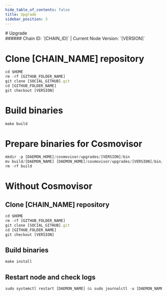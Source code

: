 ```yaml
---
hide_table_of_contents: false
title: Upgrade
sidebar_position: 3
---
```


<div class="h1-with-icon icon-[CHAIN_SYSTEM_NAME]">
# Upgrade
</div>
###### Chain ID: `[CHAIN_ID]` | Current Node Version: `[VERSION]`


# Clone [CHAIN_NAME] repository
```js
cd $HOME
rm -rf [GITHUB_FOLDER_NAME]
git clone [SOCIAL_GITHUB].git
cd [GITHUB_FOLDER_NAME]
git checkout [VERSION]
 ```

# Build binaries
```js
make build
 ```

# Prepare binaries for Cosmovisor
```js
mkdir -p [DAEMON_HOME]/cosmovisor/upgrades/[VERSION]/bin
mv build/[DAEMON_NAME] [DAEMON_HOME]/cosmovisor/upgrades/[VERSION]/bin/
rm -rf build
```

# Without Cosmovisor
## Clone [CHAIN_NAME] repository
```js
cd $HOME
rm -rf [GITHUB_FOLDER_NAME]
git clone [SOCIAL_GITHUB].git
cd [GITHUB_FOLDER_NAME]
git checkout [VERSION]
 ```

## Build binaries
```js
make install
 ```

## Restart node and check logs
```js
sudo systemctl restart [DAEMON_NAME] && sudo journalctl -u [DAEMON_NAME] -f --no-hostname -o cat
```